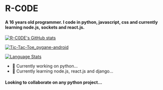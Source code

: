 # R-C0DE

#### A 16 years old programmer. I code in python, javascript, css and currently learning node.js, sockets and react.js.

[![R-C0DE's GitHub stats](https://github-readme-stats.vercel.app/api?username=R-C0DE&count_private=true&theme=midnight-purple&border_radius=30&border_color=fff)](https://github.com/R-C0DE/github-readme-stats)

[![Tic-Tac-Toe_pygane-android](https://github-readme-stats.vercel.app/api/pin/?username=R-C0DE&repo=Tic-Tac-Toe_pygame-android&theme=midnight-purple&border_radius=30&border_color=fff)](https://github.com/R-C0DE/Tic-Tac-Toe_pygame-android)

[![Language Stats](https://github-readme-stats.vercel.app/api/top-langs/?username=R-C0DE&langs_count=5&theme=midnight-purple&border_radius=30&border_color=fff&layout=compact)]()
- 🔭 Currently working on python...
- 🌱 Currently learning node.js, react.js and django...

#### Looking to collaborate on any python project...



